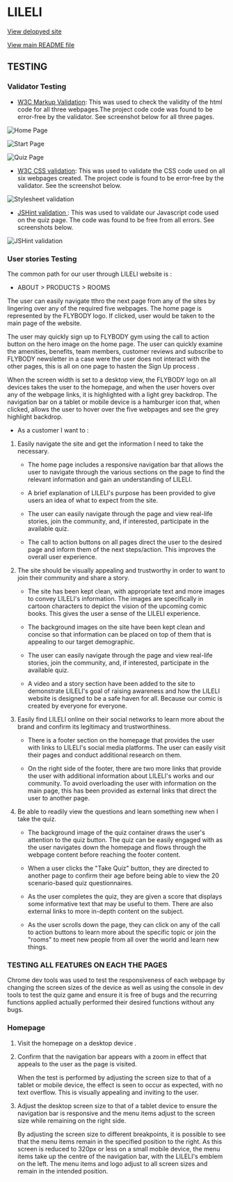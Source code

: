 # LILELI 

[View delopyed site](https://didisimmons.github.io/LILELI-QUIZ-GAME/)

[View main README file](readME.md)


## TESTING 

### Validator Testing 
* [W3C Markup Validation](https://validator.w3.org/): This was used to check the validity of the html code for all three webpages.The project code  code was found to be error-free by the validator. See screenshot below for all three pages.

![ Home Page ](assets/images/indexpage_validation.png)

![ Start Page ](assets/images/startpage_validation.png)

![ Quiz Page ](assets/images/quizpage_validation.png)


* [W3C CSS validation](https://jigsaw.w3.org/css-validator/): This was used to validate the CSS code used on all six webpages created. The project code is found to be error-free by the validator. See the screenshot below. 

![Stylesheet validation ](assets/images/css_validation.png)


* [JSHint validation ](https://jigsaw.w3.org/https://jshint.com/): This was used to validate our Javascript code used on the quiz page. The code was found to be free from all errors. See screenshots below.

![JSHint validation ](assets/images/jshint-validation.png)


### User stories Testing 

The common path for our user through LILELI website is : 

* ABOUT  > PRODUCTS  > ROOMS 
 
The user can easily navigate tthro the next page from any of the sites by lingering over any of the required five webpages. The home page is represented by the FLYBODY logo. If clicked, user would be taken to the main page of the website.

The user may quickly sign up to FLYBODY gym using the call to action button on the hero image on the home page. The user can quickly examine the amenities, benefits, team members, customer reviews and subscribe to FLYBODY newsletter in a case were the user does not interact with the other pages, this is all on one page to hasten the Sign Up process .

When the screen width is set to a desktop view, the FLYBODY logo on all devices takes the user to the homepage, and when the user hovers over any of the webpage links, it is highlighted with a light grey backdrop. The navigation bar on a tablet or mobile device is a hamburger icon that, when clicked, allows the user to hover over the five  webpages and see the grey highlight backdrop. 

- As a customer I want to : 

 1. Easily navigate the site and get the information I need to take the necessary.

    *	The home page includes a responsive navigation bar that allows the user to navigate through the various sections on the page to find the relevant information and gain an understanding of LILELI. 

    *	A brief explanation of LILELI's purpose has been provided to give users an idea of what to expect from the site. 

    * 	The user can easily navigate through the page and view real-life stories, join the community, and, if interested, participate in the available quiz. 

    *  The call to action buttons on all pages direct the user to the desired page and inform them of the next steps/action. This improves the overall user experience.

 2. The site should be visually appealing and trustworthy in order to want to join their community and share a story.
     * The site has been kept clean, with appropriate text and more images to convey LILELI's information. The images are specifically in cartoon characters to depict the vision of the upcoming comic books. This gives the user a sense of the LILELI experience. 

     * The background images on the site have been kept clean and concise so that information can be placed on top of them that is appealing to our target demographic.  

    * The user can easily navigate through the page and view real-life stories, join the community, and, if interested, participate in the available quiz. 

    *  A video and a story section have been added to the site to demonstrate LILELI's goal of raising awareness and how the LILELI website is designed to be a safe haven for all. Because our comic is created by everyone for everyone. 

 3. Easily find LILELI online on their social networks to learn more about the brand and confirm its legitimacy and trustworthiness.
    *  There is a footer section on the homepage that provides the user with links to LILELI's social media platforms. The user can easily visit their pages and conduct additional research on them.  

    * On the right side of the footer, there are two more links that provide the user with additional information about LILELI's works and our community. To avoid overloading the user with information on the main page, this has been provided as external links that direct the user to another page.  

4. Be able to readily view the questions and learn something new when I take the quiz.
    *  The background image of the quiz container draws the user's attention to the quiz button. The quiz can be easily engaged with as the user navigates down the homepage and flows through the webpage content before reaching the footer content.  

    *  When a user clicks the "Take Quiz" button, they are directed to another page to confirm their age before being able to view the 20 scenario-based quiz questionnaires.  

    *  As the user completes the quiz, they are given a score that displays some informative text that may be useful to them. There are also external links to more in-depth content on the subject. 

    *  As the user scrolls down the page, they can click on any of the call to action buttons to learn more about the specific topic or join the "rooms" to meet new people from all over the world and learn new things.

### TESTING ALL FEATURES ON EACH THE PAGES 

Chrome dev tools was used to test the responsiveness of each webpage by changing the screen sizes of the device as well as using the console in dev tools to test the quiz game and ensure it is free of bugs and the recurring functions applied actually performed their desired functions without any bugs.

### Homepage 

1.	Visit the homepage on a desktop device . 

2.	Confirm that the navigation bar appears with a zoom in effect that appeals to the user as the page is visited.

    When the test is performed by adjusting the screen size to that of a tablet or mobile device, the effect is seen to occur as expected, with no text overflow. This is visually appealing and inviting to the user.

3.	 Adjust the desktop screen size to that of a tablet device to ensure the navigation bar is responsive and the menu items adjust to the screen size while remaining on the right side.

     By adjusting the screen size to different breakpoints, it is possible to see that the menu items remain in the specified position to the right. As this screen is reduced to 320px or less on a small mobile device, the menu items take up the centre of the navigation bar, with the LILELI's emblem on the left. The menu items and logo adjust to all screen sizes and remain in the intended position.
